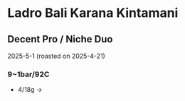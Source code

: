 # Ladro Bali Karana Kintamani

## Decent Pro / Niche Duo

2025-5-1 (roasted on 2025-4-21)

### 9~1bar/92C

- 4/18g ->
